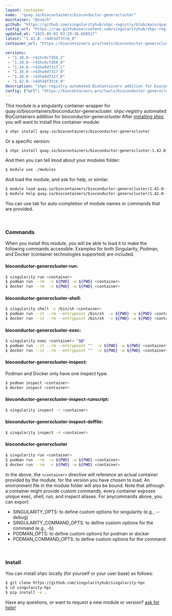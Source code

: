 ```yaml
---
layout: container
name:  "quay.io/biocontainers/bioconductor-generxcluster"
maintainer: "@vsoch"
github: "https://github.com/singularityhub/shpc-registry/blob/main/quay.io/biocontainers/bioconductor-generxcluster/container.yaml"
config_url: "https://raw.githubusercontent.com/singularityhub/shpc-registry/main/quay.io/biocontainers/bioconductor-generxcluster/container.yaml"
updated_at: "2025-05-03 03:29:36.650527"
latest: "1.42.0--r44h3df3fcb_0"
container_url: "https://biocontainers.pro/tools/bioconductor-generxcluster"

versions:
 - "1.30.0--r41hc0cfd56_2"
 - "1.34.0--r42hc0cfd56_0"
 - "1.34.0--r42ha9d7317_1"
 - "1.36.0--r43ha9d7317_0"
 - "1.38.0--r43ha9d7317_0"
 - "1.42.0--r44h3df3fcb_0"
description: "shpc-registry automated BioContainers addition for bioconductor-generxcluster"
config: {"url": "https://biocontainers.pro/tools/bioconductor-generxcluster", "maintainer": "@vsoch", "description": "shpc-registry automated BioContainers addition for bioconductor-generxcluster", "latest": {"1.42.0--r44h3df3fcb_0": "sha256:c92ce029463e5d57e1f689714c9823ac118ffe053ac37e505dfd3aa2aca81b69"}, "tags": {"1.30.0--r41hc0cfd56_2": "sha256:f7efd6b08460fb73df4e389200b2ca8749c6d3807fa3eeaea4acd2553eba606d", "1.34.0--r42hc0cfd56_0": "sha256:efe76aaae4ee8c8d1a1799c3694dea5c43f4e80a0510f70826eb4517b99eac37", "1.34.0--r42ha9d7317_1": "sha256:c9189410c5923dd9a1725bf265e035d780daa698455e3d464e3ee5e662f8f9f8", "1.36.0--r43ha9d7317_0": "sha256:a028f506340e1458bbfe94a01c8525ae60dda0d55c3b38fb2814b74bcd272902", "1.38.0--r43ha9d7317_0": "sha256:11bef2376a8145df8756364b28c129b388ad0820dfc9ffba8d8c4412d09c8739", "1.42.0--r44h3df3fcb_0": "sha256:c92ce029463e5d57e1f689714c9823ac118ffe053ac37e505dfd3aa2aca81b69"}, "docker": "quay.io/biocontainers/bioconductor-generxcluster"}
---
```


This module is a singularity container wrapper for quay.io/biocontainers/bioconductor-generxcluster.
shpc-registry automated BioContainers addition for bioconductor-generxcluster
After [installing shpc](#install) you will want to install this container module:


```bash
$ shpc install quay.io/biocontainers/bioconductor-generxcluster
```

Or a specific version:

```bash
$ shpc install quay.io/biocontainers/bioconductor-generxcluster:1.42.0--r44h3df3fcb_0
```

And then you can tell lmod about your modules folder:

```bash
$ module use ./modules
```

And load the module, and ask for help, or similar.

```bash
$ module load quay.io/biocontainers/bioconductor-generxcluster/1.42.0--r44h3df3fcb_0
$ module help quay.io/biocontainers/bioconductor-generxcluster/1.42.0--r44h3df3fcb_0
```

You can use tab for auto-completion of module names or commands that are provided.

<br>

### Commands

When you install this module, you will be able to load it to make the following commands accessible.
Examples for both Singularity, Podman, and Docker (container technologies supported) are included.

#### bioconductor-generxcluster-run:

```bash
$ singularity run <container>
$ podman run --rm  -v ${PWD} -w ${PWD} <container>
$ docker run --rm  -v ${PWD} -w ${PWD} <container>
```

#### bioconductor-generxcluster-shell:

```bash
$ singularity shell -s /bin/sh <container>
$ podman run --it --rm --entrypoint /bin/sh  -v ${PWD} -w ${PWD} <container>
$ docker run --it --rm --entrypoint /bin/sh  -v ${PWD} -w ${PWD} <container>
```

#### bioconductor-generxcluster-exec:

```bash
$ singularity exec <container> "$@"
$ podman run --it --rm --entrypoint ""  -v ${PWD} -w ${PWD} <container> "$@"
$ docker run --it --rm --entrypoint ""  -v ${PWD} -w ${PWD} <container> "$@"
```

#### bioconductor-generxcluster-inspect:

Podman and Docker only have one inspect type.

```bash
$ podman inspect <container>
$ docker inspect <container>
```

#### bioconductor-generxcluster-inspect-runscript:

```bash
$ singularity inspect -r <container>
```

#### bioconductor-generxcluster-inspect-deffile:

```bash
$ singularity inspect -d <container>
```



#### bioconductor-generxcluster

```bash
$ singularity run <container>
$ podman run --rm  -v ${PWD} -w ${PWD} <container>
$ docker run --rm  -v ${PWD} -w ${PWD} <container>
```


In the above, the `<container>` directive will reference an actual container provided
by the module, for the version you have chosen to load. An environment file in the
module folder will also be bound. Note that although a container
might provide custom commands, every container exposes unique exec, shell, run, and
inspect aliases. For anycommands above, you can export:

 - SINGULARITY_OPTS: to define custom options for singularity (e.g., --debug)
 - SINGULARITY_COMMAND_OPTS: to define custom options for the command (e.g., -b)
 - PODMAN_OPTS: to define custom options for podman or docker
 - PODMAN_COMMAND_OPTS: to define custom options for the command

<br>

### Install

You can install shpc locally (for yourself or your user base) as follows:

```bash
$ git clone https://github.com/singularityhub/singularity-hpc
$ cd singularity-hpc
$ pip install -e .
```

Have any questions, or want to request a new module or version? [ask for help!](https://github.com/singularityhub/singularity-hpc/issues)